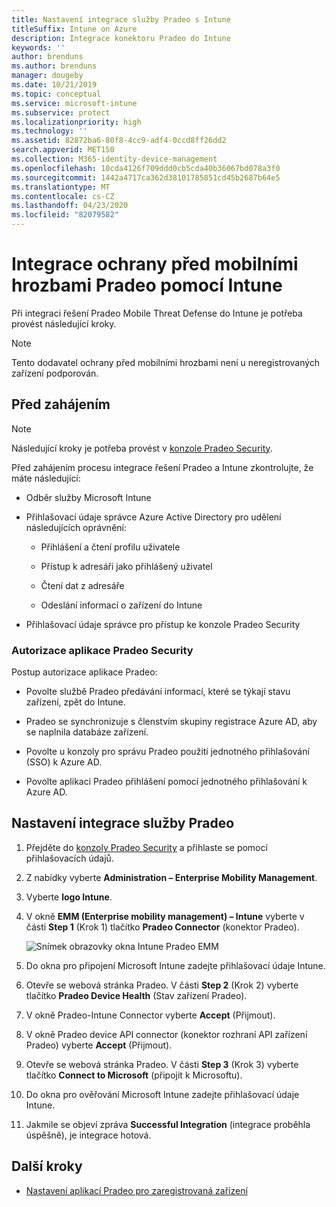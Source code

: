 ```yaml
---
title: Nastavení integrace služby Pradeo s Intune
titleSuffix: Intune on Azure
description: Integrace konektoru Pradeo do Intune
keywords: ''
author: brenduns
ms.author: brenduns
manager: dougeby
ms.date: 10/21/2019
ms.topic: conceptual
ms.service: microsoft-intune
ms.subservice: protect
ms.localizationpriority: high
ms.technology: ''
ms.assetid: 82872ba6-80f8-4cc9-adf4-0ccd8ff26dd2
search.appverid: MET150
ms.collection: M365-identity-device-management
ms.openlocfilehash: 10cda4126f709ddd0cb5cda40b36067bd078a3f0
ms.sourcegitcommit: 1442a4717ca362d38101785851cd45b2687b64e5
ms.translationtype: MT
ms.contentlocale: cs-CZ
ms.lasthandoff: 04/23/2020
ms.locfileid: "82079582"
---
```

# <a name="integrate-pradeo-mobile-threat-defense-with-intune"></a>Integrace ochrany před mobilními hrozbami Pradeo pomocí Intune

Při integraci řešení Pradeo Mobile Threat Defense do Intune je potřeba provést následující kroky.

> [!NOTE]  
> Tento dodavatel ochrany před mobilními hrozbami není u neregistrovaných zařízení podporován.

## <a name="before-you-begin"></a>Před zahájením

> [!NOTE]
> Následující kroky je potřeba provést v [konzole Pradeo Security](https://pradeo-security.com/).

Před zahájením procesu integrace řešení Pradeo a Intune zkontrolujte, že máte následující:

- Odběr služby Microsoft Intune

- Přihlašovací údaje správce Azure Active Directory pro udělení následujících oprávnění:

  - Přihlášení a čtení profilu uživatele

  - Přístup k adresáři jako přihlášený uživatel

  - Čtení dat z adresáře

  - Odeslání informací o zařízení do Intune

- Přihlašovací údaje správce pro přístup ke konzole Pradeo Security

### <a name="pradeo-app-authorization"></a>Autorizace aplikace Pradeo Security

Postup autorizace aplikace Pradeo:

- Povolte službě Pradeo předávání informací, které se týkají stavu zařízení, zpět do Intune.

- Pradeo se synchronizuje s členstvím skupiny registrace Azure AD, aby se naplnila databáze zařízení.

- Povolte u konzoly pro správu Pradeo použití jednotného přihlašování (SSO) k Azure AD.

- Povolte aplikaci Pradeo přihlášení pomocí jednotného přihlašování k Azure AD.

## <a name="to-set-up-pradeo-integration"></a>Nastavení integrace služby Pradeo

1. Přejděte do [konzoly Pradeo Security](https://www.pradeo-security.com) a přihlaste se pomocí přihlašovacích údajů.

2. Z nabídky vyberte **Administration – Enterprise Mobility Management**.

3. Vyberte **logo Intune**.

4. V okně **EMM (Enterprise mobility management) – Intune** vyberte v části **Step 1** (Krok 1) tlačítko **Pradeo Connector** (konektor Pradeo). 

    ![Snímek obrazovky okna Intune Pradeo EMM](./media/pradeo-mtd-connector-integration/pradeo_setup.png)

5. Do okna pro připojení Microsoft Intune zadejte přihlašovací údaje Intune.

5. Otevře se webová stránka Pradeo. V části **Step 2** (Krok 2) vyberte tlačítko **Pradeo Device Health** (Stav zařízení Pradeo).

7. V okně Pradeo-Intune Connector vyberte **Accept** (Přijmout). 

8. V okně Pradeo device API connector (konektor rozhraní API zařízení Pradeo) vyberte **Accept** (Přijmout).

9. Otevře se webová stránka Pradeo. V části **Step 3** (Krok 3) vyberte tlačítko **Connect to Microsoft** (připojit k Microsoftu). 

10. Do okna pro ověřování Microsoft Intune zadejte přihlašovací údaje Intune.

11. Jakmile se objeví zpráva **Successful Integration** (integrace proběhla úspěšně), je integrace hotová.

## <a name="next-steps"></a>Další kroky

- [Nastavení aplikací Pradeo pro zaregistrovaná zařízení](mtd-apps-ios-app-configuration-policy-add-assign.md)
